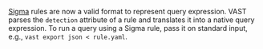 [Sigma](https://github.com/Neo23x0/sigma) rules are now a valid format to
represent query expression. VAST parses the `detection` attribute of a rule and
translates it into a native query expression. To run a query using a Sigma rule,
pass it on standard input, e.g., `vast export json < rule.yaml`.
